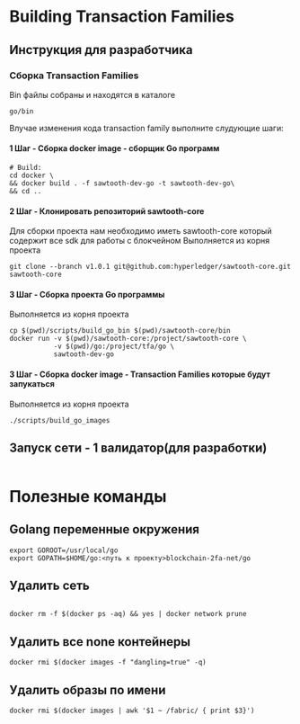 
# Building Transaction Families 

## Инструкция для разработчика 
### Сборка Transaction Families
Bin файлы собраны и находятся в каталоге 
```
go/bin
```
Влучае изменения кода transaction family выполните слудующие шаги:

#### 1 Шаг - Сборка docker image - сборщик Go программ
```
# Build:
cd docker \
&& docker build . -f sawtooth-dev-go -t sawtooth-dev-go\ 
&& cd ..

``` 
#### 2 Шаг - Клонировать репозиторий sawtooth-core
Для сборки проекта нам необходимо иметь sawtooth-core который содержит все sdk для работы с блокчейном
Выполняется из корня проекта
```
git clone --branch v1.0.1 git@github.com:hyperledger/sawtooth-core.git sawtooth-core
```
#### 3 Шаг - Сборка проекта Go программы
Выполняется из корня проекта
```
cp $(pwd)/scripts/build_go_bin $(pwd)/sawtooth-core/bin
docker run -v $(pwd)/sawtooth-core:/project/sawtooth-core \
           -v $(pwd)/go:/project/tfa/go \
           sawtooth-dev-go
```
#### 3 Шаг - Сборка docker image - Transaction Families которые будут запукаться
Выполняется из корня проекта
```
./scripts/build_go_images
``` 

## Запуск сети - 1 валидатор(для разработки)
```

```


# Полезные команды
## Golang переменные окружения 
```
export GOROOT=/usr/local/go
export GOPATH=$HOME/go:<путь к проекту>blockchain-2fa-net/go
```
## Удалить сеть 
```

docker rm -f $(docker ps -aq) && yes | docker network prune
```
## Удалить все none контейнеры
```
docker rmi $(docker images -f "dangling=true" -q)
```
## Удалить образы по имени
```
docker rmi $(docker images | awk '$1 ~ /fabric/ { print $3}')
```